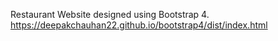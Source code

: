 Restaurant Website designed using Bootstrap 4.
https://deepakchauhan22.github.io/bootstrap4/dist/index.html
